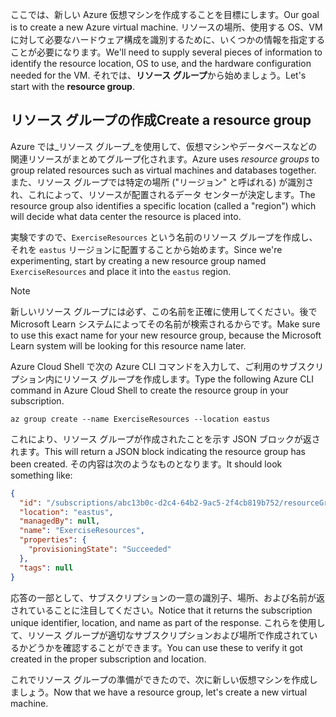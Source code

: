 <span data-ttu-id="798ab-101">ここでは、新しい Azure 仮想マシンを作成することを目標にします。</span><span class="sxs-lookup"><span data-stu-id="798ab-101">Our goal is to create a new Azure virtual machine.</span></span> <span data-ttu-id="798ab-102">リソースの場所、使用する OS、VM に対して必要なハードウェア構成を識別するために、いくつかの情報を指定することが必要になります。</span><span class="sxs-lookup"><span data-stu-id="798ab-102">We'll need to supply several pieces of information to identify the resource location, OS to use, and the hardware configuration needed for the VM.</span></span> <span data-ttu-id="798ab-103">それでは、**リソース グループ**から始めましょう。</span><span class="sxs-lookup"><span data-stu-id="798ab-103">Let's start with the **resource group**.</span></span>

## <a name="create-a-resource-group"></a><span data-ttu-id="798ab-104">リソース グループの作成</span><span class="sxs-lookup"><span data-stu-id="798ab-104">Create a resource group</span></span>

<span data-ttu-id="798ab-105">Azure では_リソース グループ_を使用して、仮想マシンやデータベースなどの関連リソースがまとめてグループ化されます。</span><span class="sxs-lookup"><span data-stu-id="798ab-105">Azure uses _resource groups_ to group related resources such as virtual machines and databases together.</span></span> <span data-ttu-id="798ab-106">また、リソース グループでは特定の場所 ("リージョン" と呼ばれる) が識別され、これによって、リソースが配置されるデータ センターが決定します。</span><span class="sxs-lookup"><span data-stu-id="798ab-106">The resource group also identifies a specific location (called a "region") which will decide what data center the resource is placed into.</span></span>

<span data-ttu-id="798ab-107">実験ですので、`ExerciseResources` という名前のリソース グループを作成し、それを `eastus` リージョンに配置することから始めます。</span><span class="sxs-lookup"><span data-stu-id="798ab-107">Since we're experimenting, start by creating a new resource group named `ExerciseResources` and place it into the `eastus` region.</span></span>

> [!NOTE]
> <span data-ttu-id="798ab-108">新しいリソース グループには必ず、この名前を正確に使用してください。後で Microsoft Learn システムによってその名前が検索されるからです。</span><span class="sxs-lookup"><span data-stu-id="798ab-108">Make sure to use this exact name for your new resource group, because the Microsoft Learn system will be looking for this resource name later.</span></span> 

<span data-ttu-id="798ab-109">Azure Cloud Shell で次の Azure CLI コマンドを入力して、ご利用のサブスクリプション内にリソース グループを作成します。</span><span class="sxs-lookup"><span data-stu-id="798ab-109">Type the following Azure CLI command in Azure Cloud Shell to create the resource group in your subscription.</span></span>

```azurecli
az group create --name ExerciseResources --location eastus
```

<span data-ttu-id="798ab-110">これにより、リソース グループが作成されたことを示す JSON ブロックが返されます。</span><span class="sxs-lookup"><span data-stu-id="798ab-110">This will return a JSON block indicating the resource group has been created.</span></span> <span data-ttu-id="798ab-111">その内容は次のようなものとなります。</span><span class="sxs-lookup"><span data-stu-id="798ab-111">It should look something like:</span></span>

```json
{
  "id": "/subscriptions/abc13b0c-d2c4-64b2-9ac5-2f4cb819b752/resourceGroups/ExerciseResources",
  "location": "eastus",
  "managedBy": null,
  "name": "ExerciseResources",
  "properties": {
    "provisioningState": "Succeeded"
  },
  "tags": null
}
```

<span data-ttu-id="798ab-112">応答の一部として、サブスクリプションの一意の識別子、場所、および名前が返されていることに注目してください。</span><span class="sxs-lookup"><span data-stu-id="798ab-112">Notice that it returns the subscription unique identifier, location, and name as part of the response.</span></span> <span data-ttu-id="798ab-113">これらを使用して、リソース グループが適切なサブスクリプションおよび場所で作成されているかどうかを確認することができます。</span><span class="sxs-lookup"><span data-stu-id="798ab-113">You can use these to verify it got created in the proper subscription and location.</span></span>

<span data-ttu-id="798ab-114">これでリソース グループの準備ができたので、次に新しい仮想マシンを作成しましょう。</span><span class="sxs-lookup"><span data-stu-id="798ab-114">Now that we have a resource group, let's create a new virtual machine.</span></span>